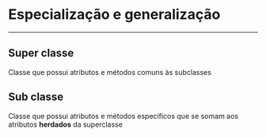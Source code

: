 # Especialização e generalização
---

## Super classe
Classe que possui atributos e métodos comuns às subclasses

## Sub classe
Classe que possui atributos e métodos específicos que se somam aos atributos **herdados** da superclasse